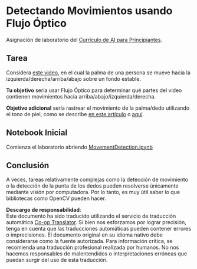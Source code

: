 <!--
CO_OP_TRANSLATOR_METADATA:
{
  "original_hash": "3d53d6409f80970f7281a45dee35328a",
  "translation_date": "2025-08-24T09:18:55+00:00",
  "source_file": "lessons/4-ComputerVision/06-IntroCV/lab/README.md",
  "language_code": "es"
}
-->
# Detectando Movimientos usando Flujo Óptico

Asignación de laboratorio del [Currículo de AI para Principiantes](https://aka.ms/ai-beginners).

## Tarea

Considera [este video](../../../../../../lessons/4-ComputerVision/06-IntroCV/lab/palm-movement.mp4), en el cual la palma de una persona se mueve hacia la izquierda/derecha/arriba/abajo sobre un fondo estable.

**Tu objetivo** sería usar Flujo Óptico para determinar qué partes del video contienen movimientos hacia arriba/abajo/izquierda/derecha.

**Objetivo adicional** sería rastrear el movimiento de la palma/dedo utilizando el tono de piel, como se describe [en este artículo](https://dev.to/amarlearning/finger-detection-and-tracking-using-opencv-and-python-586m) o [aquí](http://www.benmeline.com/finger-tracking-with-opencv-and-python/).

## Notebook Inicial

Comienza el laboratorio abriendo [MovementDetection.ipynb](../../../../../../lessons/4-ComputerVision/06-IntroCV/lab/MovementDetection.ipynb)

## Conclusión

A veces, tareas relativamente complejas como la detección de movimiento o la detección de la punta de los dedos pueden resolverse únicamente mediante visión por computadora. Por lo tanto, es muy útil saber lo que bibliotecas como OpenCV pueden hacer.

**Descargo de responsabilidad**:  
Este documento ha sido traducido utilizando el servicio de traducción automática [Co-op Translator](https://github.com/Azure/co-op-translator). Si bien nos esforzamos por lograr precisión, tenga en cuenta que las traducciones automáticas pueden contener errores o imprecisiones. El documento original en su idioma nativo debe considerarse como la fuente autorizada. Para información crítica, se recomienda una traducción profesional realizada por humanos. No nos hacemos responsables de malentendidos o interpretaciones erróneas que puedan surgir del uso de esta traducción.